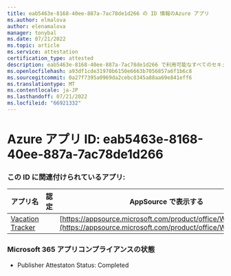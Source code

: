 ```yaml
---
title: eab5463e-8168-40ee-887a-7ac78de1d266 の ID 情報のAzure アプリ
ms.author: elmalova
author: elenamalova
manager: tonybal
ms.date: 07/21/2022
ms.topic: article
ms.service: attestation
certification_type: attested
description: eab5463e-8168-40ee-887a-7ac78de1d266 で利用可能なすべてのセキュリティとコンプライアンス情報。
ms.openlocfilehash: a93df1cde31970b6150e6663b7056857a6f1b6c8
ms.sourcegitcommit: 0a27f7395a0969da2cebc8345a88aa69e841eff6
ms.translationtype: MT
ms.contentlocale: ja-JP
ms.lasthandoff: 07/21/2022
ms.locfileid: "66921332"
---
```

# <a name="azure-app-id-eab5463e-8168-40ee-887a-7ac78de1d266"></a>Azure アプリ ID: eab5463e-8168-40ee-887a-7ac78de1d266


### <a name="apps-associated-with-this-id"></a>この ID に関連付けられているアプリ:
| **アプリ名** | **認定** | **AppSource で表示する** |
|--------------|---------------|-----------------------|
| [Vacation Tracker](../forward/WA200002167.md) |  | [https://appsource.microsoft.com/product/office/WA200002167](https://appsource.microsoft.com/product/office/WA200002167) |

### <a name="microsoft-365-app-compliance-status"></a>Microsoft 365 アプリコンプライアンスの状態
- Publisher Attestaton Status: Completed
